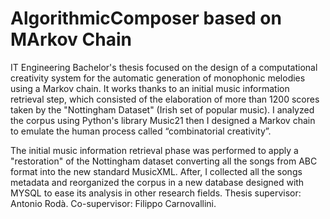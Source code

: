 # AlgorithmicComposer based on MArkov Chain

IT Engineering Bachelor's thesis focused on the design of a computational creativity system for the automatic generation of monophonic melodies using a Markov chain. It works thanks to an initial music information retrieval step, which consisted of the elaboration of more than 1200 scores taken by the "Nottingham Dataset" (Irish set of popular music). I analyzed the corpus using Python's library Music21 then I designed a Markov chain to emulate the human process called “combinatorial creativity”.

The initial music information retrieval phase was performed to apply a "restoration" of the Nottingham dataset converting all the songs from ABC format into the new standard MusicXML. After, I collected all the songs metadata and reorganized the corpus in a new database designed with MYSQL to ease its analysis in other research fields.
Thesis supervisor: Antonio Rodà.
Co-supervisor: Filippo Carnovallini.
